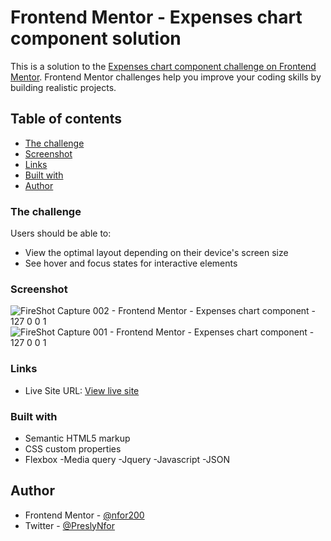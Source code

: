# Frontend Mentor - Expenses chart component solution

This is a solution to the [Expenses chart component challenge on Frontend Mentor](https://www.frontendmentor.io/challenges/expenses-chart-component-e7yJBUdjwt). Frontend Mentor challenges help you improve your coding skills by building realistic projects. 

## Table of contents

  - [The challenge](#the-challenge)
  - [Screenshot](#screenshot)
  - [Links](#links)
  - [Built with](#built-with)
- [Author](#author)


### The challenge

Users should be able to:

- View the optimal layout depending on their device's screen size
- See hover and focus states for interactive elements

### Screenshot
![FireShot Capture 002 - Frontend Mentor - Expenses chart component - 127 0 0 1](https://user-images.githubusercontent.com/124421807/234854142-7655b859-84fa-4210-85ae-86a8211c6684.png)
![FireShot Capture 001 - Frontend Mentor - Expenses chart component - 127 0 0 1](https://user-images.githubusercontent.com/124421807/234854208-38a0d001-7c48-42dd-8476-a1f5c9b36871.png)

### Links
- Live Site URL: [View live site]( https://nfor2000.github.io/expenses-chart-component-main/)

### Built with

- Semantic HTML5 markup
- CSS custom properties
- Flexbox
-Media query
-Jquery
-Javascript
-JSON

## Author

- Frontend Mentor - [@nfor200](https://www.frontendmentor.io/profile/nfor2000)
- Twitter - [@PreslyNfor](https://www.twitter.com/PreslyNfor)
